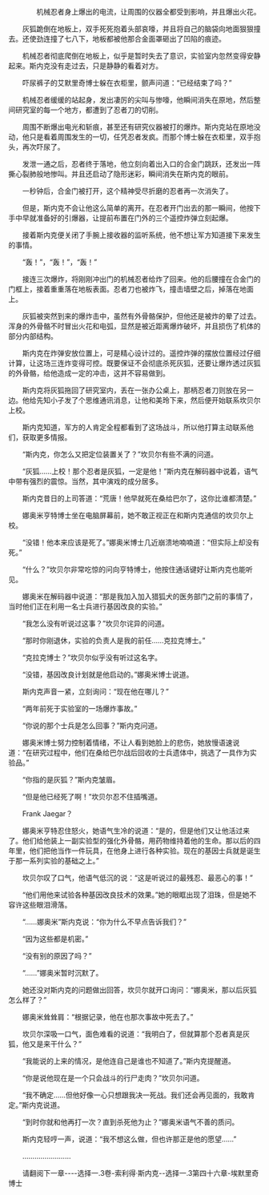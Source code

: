 <div class="read-content j_readContent" id="">
                <p>　　　　机械忍者身上爆出的电流，让周围的仪器全都受到影响，并且爆出火花。<p>　　灰狐跪倒在地板上，双手死死抱着头部哀嚎，并且将自己的脑袋向地面狠狠撞去。还使劲连撞了七八下，地板都被他那合金面罩砸出了凹陷的痕迹。<p>　　机械忍者彻底爬倒在地板上，似乎是暂时失去了意识，实验室内忽然变得安静起来。斯内克没有走过去，只是静静的看着对方。<p>　　吓尿裤子的艾默里奇博士躲在衣柜里，颤声问道：“已经结束了吗？”<p>　　机械忍者缓缓的站起身，发出凄厉的尖叫与惨嚎，他瞬间消失在原地，然后整间研究室的每一个地方，都遭到了忍者刀的切削。<p>　　周围不断爆出电光和斩痕，甚至还有研究仪器被打的爆炸。斯内克站在原地没动，他只是看着周围发生的一切，任凭忍者发疯。而那个博士躲在衣柜里，双手抱头，再次吓尿了。<p>　　发泄一通之后，忍者终于落地，他立刻向着出入口的合金门跳跃，还发出一阵撕心裂肺般地惨叫。并且还启动了隐形迷彩，瞬间消失在斯内克的眼前。<p>　　一秒钟后，合金门被打开，这个精神受尽折磨的忍者再一次消失了。<p>　　但是，斯内克不会让他这么简单的离开。在忍者开门出去的那一瞬间，他按下手中早就准备好的引爆器，让提前布置在门外的三个遥控炸弹立刻起爆。<p>　　接着斯内克便关闭了手腕上接收器的监听系统，他不想让军方知道接下来发生的事情。<p>　　“轰！”，“轰！”，“轰！”<p>　　接连三次爆炸，将刚刚冲出门的机械忍者给炸了回来。他的后腰撞在合金门的门框上，接着重重落在地板表面。忍者刀也被炸飞，撞击墙壁之后，掉落在地面上。<p>　　灰狐被突然到来的爆炸击中，虽然有外骨骼保护，但他还是被炸的晕了过去。浑身的外骨骼不时冒出火花和电弧，显然是被近距离爆炸破坏，并且损伤了机体的部分内部结构。<p>　　斯内克在炸弹安放位置上，可是精心设计过的。遥控炸弹的摆放位置经过仔细计算，让这场三连炸变得可控。既要保证不会彻底杀死灰狐，还要让爆炸透过灰狐的外骨骼，给他造成一定的冲击，这并不容易做到。<p>　　斯内克将灰狐拖回了研究室内，丢在一张办公桌上，那柄忍者刀则放在另一边。他给先知小子发了个思维通讯消息，让他和美玲下来，然后便开始联系坎贝尔上校。<p>　　斯内克知道，军方的人肯定全程都看到了这场战斗，所以他打算主动联系他们，获取更多情报。<p>　　“斯内克，你怎么又把定位装置关了？”坎贝尔有些不满的问道。<p>　　“灰狐……上校！那个忍者是灰狐，一定是他！”斯内克在解码器中说着，语气中带有强烈的震惊。当然，其中演戏的成分居多。<p>　　斯内克昔日的上司答道：“荒唐！他早就死在桑给巴尔了，这你比谁都清楚。”<p>　　娜奥米亨特博士坐在电脑屏幕前，她不敢正视正在和斯内克通信的坎贝尔上校。<p>　　“没错！他本来应该是死了。”娜奥米博士几近崩溃地喃喃道：“但实际上却没有死。”<p>　　“什么？”坎贝尔非常吃惊的问向亨特博士，他按住通话键好让斯内克也能听见。<p>　　娜奥米在解码器中说道：“那是我加入加入猎狐犬的医务部门之前的事情了，当时他们正在利用一名士兵进行基因改良的实验。”<p>　　“我怎么没有听说过这事？”坎贝尔诧异的问道。<p>　　“那时你刚退休，实验的负责人是我的前任……克拉克博士。”<p>　　“克拉克博士？”坎贝尔似乎没有听过这名字。<p>　　“没错，基因改良计划就是他启动的。”娜奥米博士说道。<p>　　斯内克声音一紧，立刻询问：“现在他在哪儿？”<p>　　“两年前死于实验室的一场爆炸事故。”<p>　　“你说的那个士兵是怎么回事？”斯内克问道。<p>　　娜奥米博士努力控制着情绪，不让人看到她脸上的悲伤，她放慢语速说道：“在研究过程中，他们在桑给巴尔战后回收的士兵遗体中，挑选了一具作为实验品。”<p>　　“你指的是灰狐？”斯内克皱眉。<p>　　“但是他已经死了啊！”坎贝尔忍不住插嘴道。<p>　　Frank Jaegar？<p>　　娜奥米亨特忍住怒火，她语气生冷的说道：“是的，但是他们又让他活过来了。他们给他装上一副实验型的强化外骨骼，用药物维持着他的生命。那以后的四年里，他们把他当作一件玩具，在他身上进行各种实验。现在的基因士兵就是诞生于那一系列实验的基础之上。”<p>　　坎贝尔叹了口气，他语气低沉的说：“这是听说过的最残忍、最恶心的事！”<p>　　“他们用他来试验各种基因改良技术的效果。”她的眼眶出现了泪珠，但是她不容许这些眼泪滑落。<p>　　“……娜奥米”斯内克说：“你为什么不早点告诉我们？”<p>　　“因为这些都是机密。”<p>　　“没有别的原因了吗？”<p>　　“……”娜奥米暂时沉默了。<p>　　她还没对斯内克的问题做出回答，坎贝尔就开口询问：“娜奥米，那以后灰狐怎么样了？”<p>　　娜奥米耸耸肩：“根据记录，他在也那次事故中死去了。”<p>　　坎贝尔深吸一口气，面色难看的说道：“我明白了，但就算那个忍者真是灰狐，他又是来干什么？”<p>　　“我能说的上来的情况，是他连自己是谁也不知道了。”斯内克提醒道。<p>　　“你是说他现在是一个只会战斗的行尸走肉？”坎贝尔问道。<p>　　“我不确定……但他好像一心只想跟我决一死战。我们还会再见面的，我敢肯定。”斯内克说道。<p>　　“到时你就和他再打一次？直到杀死他为止？”娜奥米语气不善的质问。<p>　　斯内克轻哼一声，说道：“我不想这么做，但也许那正是他的愿望……”<p>　　……………………<p>　　请翻阅下一章----选择一.3卷-索利得·斯内克--选择一.3第四十六章-埃默里奇博士<p> 
            </div>
